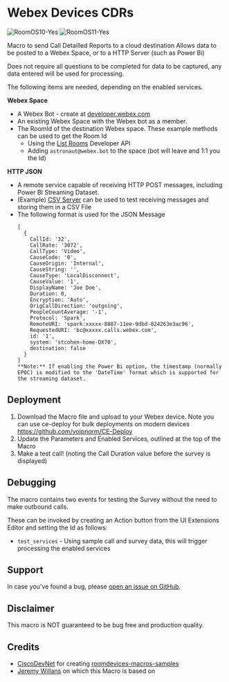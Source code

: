 # Webex Devices CDRs

![RoomOS10-Yes](https://img.shields.io/badge/RoomOS%2010-Compatible-green.svg?style=for-the-badge&logo=cisco) ![RoomOS11-Yes](https://img.shields.io/badge/RoomOS%2011-Compatible-green.svg?style=for-the-badge&logo=cisco)

Macro to send Call Detailled Reports to a cloud destination 
Allows data to be posted to a Webex Space, or to a HTTP Server (such as Power Bi)

Does not require all questions to be completed for data to be captured, any data entered will be used for processing.

The following items are needed, depending on the enabled services.

**Webex Space**
- A Webex Bot - create at [developer.webex.com](https://developer.webex.com/my-apps/new/bot) 
- An existing Webex Space with the Webex bot as a member.
- The RoomId of the destination Webex space. These example methods can be used to get the Room Id
  - Using the [List Rooms](https://developer.webex.com/docs/api/v1/rooms/list-rooms) Developer API
  - Adding `astronaut@webex.bot` to the space (bot will leave and 1:1 you the Id)


**HTTP JSON**
- A remote service capable of receiving HTTP POST messages, including Power BI Streaming Dataset.
- (Example) [CSV Server](https://github.com/jeremywillans/csv-server) can be used to test receiving messages and storing them in a CSV File
- The following format is used for the JSON Message
  ```
  [ 
    { 
      CallId: '32',
      CallRate: '3072',
      CallType: 'Video',
      CauseCode: '0',
      CauseOrigin: 'Internal',
      CauseString: '',
      CauseType: 'LocalDisconnect',
      CauseValue: '1',
      DisplayName: 'Joe Doe',
      Duration: 0,
      Encryption: 'Auto',
      OrigCallDirection: 'outgoing',
      PeopleCountAverage: '-1',
      Protocol: 'Spark',
      RemoteURI: 'spark:xxxxx-8887-11ee-9dbd-024263e3ac96',
      RequestedURI: 'bc@xxxxx.calls.webex.com',
      id: '1',
      system: 'stcohen-home-DX70',
      destination: false 
    }
  ]
  **Note:** If enabling the Power Bi option, the timestamp (normally EPOC) is modified to the 'DateTime' format which is supported for the streaming dataset.
  ```


## Deployment

1. Download the Macro file and upload to your Webex device. 
   Note you can use ce-deploy for bulk deployments on modern devices https://github.com/voipnorm/CE-Deploy 
2. Update the Parameters and Enabled Services, outlined at the top of the Macro
3. Make a test call! (noting the Call Duration value before the survey is displayed)

## Debugging

The macro contains two events for testing the Survey without the need to make outbound calls.

These can be invoked by creating an Action button from the UI Extensions Editor and setting the Id as follows:
- `test_services` - Using sample call and survey data, this will trigger processing the enabled services

## Support

In case you've found a bug, please [open an issue on GitHub](../../../issues).

## Disclaimer

This macro is NOT guaranteed to be bug free and production quality.

## Credits

- [CiscoDevNet](https://github.com/CiscoDevNet) for creating [roomdevices-macros-samples](https://github.com/CiscoDevNet/roomdevices-macros-samples)
- [Jeremy Willans](https://github.com/jeremywillans/roomos-macros) on which this Macro is based on
